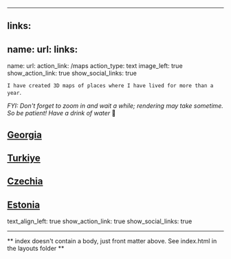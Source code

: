 
---
links:
- 
  name: 
  url: 
  links:
- 
  name: 
  url: 
action_link: /maps
action_type: text
image_left: true
show_action_link: true
show_social_links: true

`I have created 3D maps of places where I have lived for more than a year`.
 
_FYI: Don't forget to zoom in and wait a while; rendering may take sometime. So be patient! Have a drink of water_ 🙂
 
## [Georgia](https://drive.google.com/file/d/1HqhU_IM-ufU3EicYM9rO5oQtCC0u1PXy/view?usp=share_link)

## [Turkiye](https://drive.google.com/file/d/1UwEkX_xBbhT9jh0e52_7-IykFOHD3THP/view?usp=share_link)

## [Czechia](https://drive.google.com/file/d/1dI8CC84kWZQ01BmDl49VLhjet_2NP8eG/view?usp=share_link)

## [Estonia](https://drive.google.com/file/d/1n-8nyIqYQM9uvTu5x4MkuYAvwcyRqqCP/view?usp=share_link)

text_align_left: true
show_action_link: true
show_social_links: true

---

** index doesn't contain a body, just front matter above.
See index.html in the layouts folder **
















